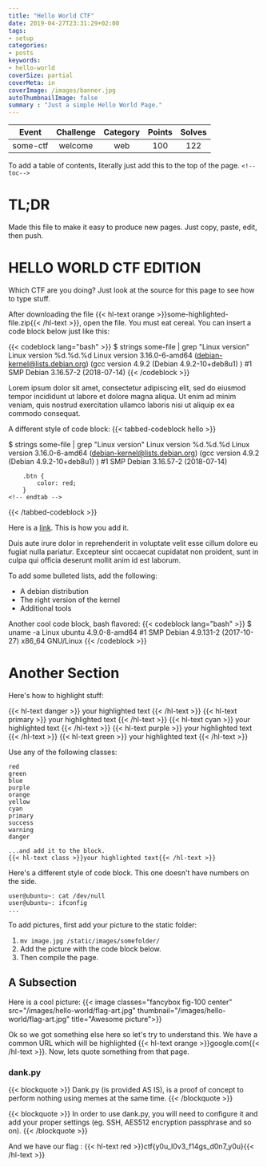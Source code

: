 ```yaml
---
title: "Hello World CTF"
date: 2019-04-27T23:31:29+02:00
tags:
- setup
categories:
- posts
keywords:
- hello-world
coverSize: partial
coverMeta: in
coverImage: /images/banner.jpg
autoThumbnailImage: false
summary : "Just a simple Hello World Page."
---
```



|  Event | Challenge | Category | Points | Solves |
|:----------:|:------------:|:------------:|:------------:|:------------:|
| some-ctf |  welcome  |  web  | 100 |  122  |

<!--toc-->
<!--more-->

To add a table of contents, literally just add this to the top of the page. `<!--toc-->`

# TL;DR

Made this file to make it easy to produce new pages. Just copy, paste, edit, then push.

# HELLO WORLD CTF EDITION

Which CTF are you doing? Just look at the source for this page to see how to type stuff.

After downloading the file {{< hl-text orange >}}some-highlighted-file.zip{{< /hl-text >}}, open the file. You must eat cereal. You can insert a code block below just like this:

{{< codeblock lang="bash"  >}}
$ strings some-file | grep "Linux version"
Linux version %d.%d.%d
Linux version 3.16.0-6-amd64 (debian-kernel@lists.debian.org) (gcc version 4.9.2 (Debian 4.9.2-10+deb8u1) ) #1 SMP Debian 3.16.57-2 (2018-07-14)
{{< /codeblock >}}

Lorem ipsum dolor sit amet, consectetur adipiscing elit, sed do eiusmod tempor incididunt ut labore et dolore magna aliqua. Ut enim ad minim veniam, quis nostrud exercitation ullamco laboris nisi ut aliquip ex ea commodo consequat.

A different style of code block:
{{< tabbed-codeblock hello >}}
<!-- tab bash-->
  $ strings some-file | grep "Linux version"
  Linux version %d.%d.%d
  Linux version 3.16.0-6-amd64 (debian-kernel@lists.debian.org) (gcc version 4.9.2 (Debian 4.9.2-10+deb8u1) ) #1 SMP Debian 3.16.57-2 (2018-07-14)
<!-- endtab -->
<!-- tab css -->
        .btn {
            color: red;
        }
    <!-- endtab -->
{{< /tabbed-codeblock >}}

Here is a [link](https://github.com/silverlak3). This is how you add it.

Duis aute irure dolor in reprehenderit in voluptate velit esse cillum dolore eu fugiat nulla pariatur. Excepteur sint occaecat cupidatat non proident, sunt in culpa qui officia deserunt mollit anim id est laborum.

To add some bulleted lists, add the following:

- A debian distribution
- The right version of the kernel
- Additional tools

Another cool code block, bash flavored:
{{< codeblock lang="bash" >}}
$ uname -a
Linux ubuntu 4.9.0-8-amd64 #1 SMP Debian 4.9.131-2 (2017-10-27) x86_64 GNU/Linux
{{< /codeblock >}}

# Another Section

Here's how to highlight stuff:

{{< hl-text danger >}}
your highlighted text
{{< /hl-text >}}
{{< hl-text primary >}}
your highlighted text
{{< /hl-text >}}
{{< hl-text cyan >}}
your highlighted text
{{< /hl-text >}}
{{< hl-text purple >}}
your highlighted text
{{< /hl-text >}}
{{< hl-text green >}}
your highlighted text
{{< /hl-text >}}

Use any of the following classes:
```
red
green
blue
purple
orange
yellow
cyan
primary
success
warning
danger

...and add it to the block.
{{< hl-text class >}}your highlighted text{{< /hl-text >}}
```

Here's a different style of code block. This one doesn't have numbers on the side.
```
user@ubuntu~: cat /dev/null
user@ubuntu~: ifconfig
...
```
To add pictures, first add your picture to the static folder:

1. `mv image.jpg /static/images/somefolder/`
2. Add the picture with the code block below.
3. Then compile the page.

## A Subsection
Here is a cool picture:
{{< image classes="fancybox fig-100 center" src="/images/hello-world/flag-art.jpg" thumbnail="/images/hello-world/flag-art.jpg" title="Awesome picture">}}

Ok so we got something else here so let's try to understand this. We have a common URL which will be highlighted {{< hl-text orange >}}google.com{{< /hl-text >}}. Now, lets quote something from that page.

### dank.py
{{< blockquote >}}
Dank.py (is provided AS IS), is a proof of concept to perform nothing using memes at the same time.
{{< /blockquote >}}

{{< blockquote >}}
In order to use dank.py, you will need to configure it and add your proper settings (eg. SSH, AES512 encryption passphrase and so on).
{{< /blockquote >}}

And we have our flag : {{< hl-text red >}}ctf{y0u_l0v3_f14gs_d0n7_y0u}{{< /hl-text >}}
